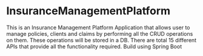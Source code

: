 # InsuranceManagementPlatform
This is an Insurance Management Platform Application that allows user to manage policies, clients and claims by performing all the CRUD operations on them. These operations will be stored in a DB. There are total 15 different APIs that provide all the functionality required. Build using Spring Boot
